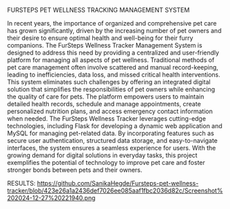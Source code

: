 FURSTEPS PET WELLNESS TRACKING MANAGEMENT SYSTEM 

In recent years, the importance of organized and comprehensive pet care has grown significantly, driven by the increasing number of pet owners and their desire to ensure optimal health and well-being for their furry companions. 
The FurSteps Wellness Tracker Management System is designed to address this need by providing a centralized and user-friendly platform for managing all aspects of pet wellness.
Traditional methods of pet care management often involve scattered and manual record-keeping, leading to inefficiencies, data loss, and missed critical health interventions.
This system eliminates such challenges by offering an integrated digital solution that simplifies the responsibilities of pet owners while enhancing the quality of care for pets. 
The platform empowers users to maintain detailed health records, schedule and manage appointments, create personalized nutrition plans, and access emergency contact information when needed.
The FurSteps Wellness Tracker leverages cutting-edge technologies, including Flask for developing a dynamic web application and MySQL for managing pet-related data. 
By incorporating features such as secure user authentication, structured data storage, and easy-to-navigate interfaces, the system ensures a seamless experience for users. With the growing demand for digital solutions in everyday tasks,
this project exemplifies the potential of technology to improve pet care and foster stronger bonds between pets and their owners.


RESULTS:
https://github.com/SanikaHegde/Fursteps-pet-wellness-tracker/blob/423e26a1a2436def7026ee085aaf1fbc2036d82c/Screenshot%202024-12-27%20221940.png
